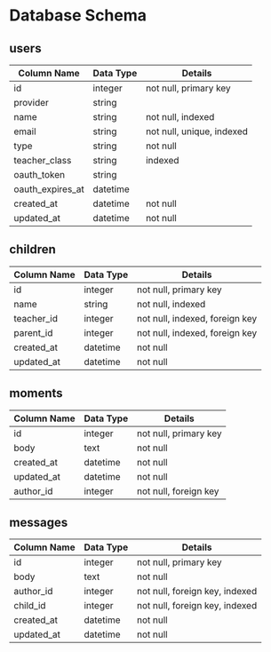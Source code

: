 # Database Schema

## users

Column Name | Data Type | Details
------------|-----------|-----------
id          | integer   | not null, primary key
provider    | string    |
name        | string    | not null, indexed
email       | string    | not null, unique, indexed
type        | string    | not null
teacher_class | string  | indexed
oauth_token | string    |
oauth_expires_at | datetime |
created_at  | datetime  | not null
updated_at  | datetime  | not null

## children

Column Name | Data Type | Details
------------|-----------|-----------
id          | integer   | not null, primary key
name        | string    | not null, indexed
teacher_id  | integer   | not null, indexed, foreign key
parent_id   | integer   | not null, indexed, foreign key
created_at  | datetime  | not null
updated_at  | datetime  | not null

## moments

Column Name | Data Type | Details
------------|-----------|-----------
id          | integer   | not null, primary key
body        | text      | not null
created_at  | datetime  | not null
updated_at  | datetime  | not null
author_id   | integer   | not null, foreign key

## messages

Column Name | Data Type | Details
------------|-----------|-----------
id          | integer   | not null, primary key
body        | text      | not null
author_id   | integer   | not null, foreign key, indexed
child_id    | integer   | not null, foreign key, indexed
created_at  | datetime  | not null
updated_at  | datetime  | not null
